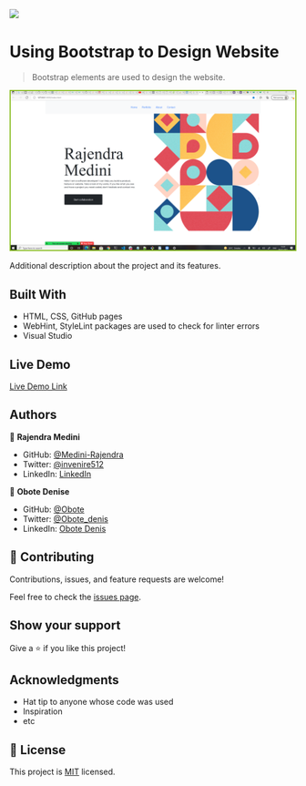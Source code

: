 ![](https://img.shields.io/badge/Microverse-blueviolet)

# Using Bootstrap to Design Website

> Bootstrap elements are used to design the website.

![screenshot](./bootstrap_screenshot.png)

Additional description about the project and its features.

## Built With

- HTML, CSS, GitHub pages
- WebHint, StyleLint packages are used to check for linter errors
- Visual Studio

## Live Demo

[Live Demo Link](https://medini-rajendra.github.io/Bootstrap-Project/)


## Authors

👤 **Rajendra Medini**

- GitHub: [@Medini-Rajendra](https://github.com/Medini-Rajendra)
- Twitter: [@invenire512](https://twitter.com/invenire512)
- LinkedIn: [LinkedIn](https://www.linkedin.com/in/medinichaitanya/)

👤 **Obote Denise**

- GitHub: [@Obote](https://github.com/Obote)
- Twitter: [@Obote_denis](https://twitter.com/Obote_denis)
- LinkedIn: [Obote Denis](https://www.linkedin.com/in/obote-denis-9859a2a3/)

## 🤝 Contributing

Contributions, issues, and feature requests are welcome!

Feel free to check the [issues page](../../issues/).

## Show your support

Give a ⭐️ if you like this project!

## Acknowledgments

- Hat tip to anyone whose code was used
- Inspiration
- etc

## 📝 License

This project is [MIT](./MIT.md) licensed.
